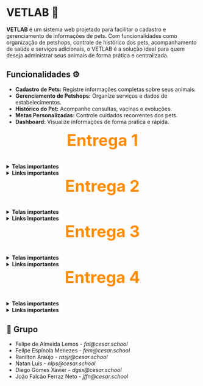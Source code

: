 <h1><b>VETLAB 🐶</b></h1>

<p>
<b>VETLAB</b> é um sistema web projetado para facilitar o cadastro e gerenciamento de informações de pets.  
Com funcionalidades como organização de petshops, controle de histórico dos pets, acompanhamento de saúde e serviços adicionais, o VETLAB é a solução ideal para quem deseja administrar seus animais de forma prática e centralizada.  
</p>

<h2 id="funcionalidades">Funcionalidades ⚙️</h2>
<ul>
  <li><b>Cadastro de Pets:</b> Registre informações completas sobre seus animais.</li>
  <li><b>Gerenciamento de Petshops:</b> Organize serviços e dados de estabelecimentos.</li>
  <li><b>Histórico do Pet:</b> Acompanhe consultas, vacinas e evoluções.</li>
  <li><b>Metas Personalizadas:</b> Controle cuidados recorrentes dos pets.</li>
  <li><b>Dashboard:</b> Visualize informações de forma prática e rápida.</li>
</ul>

<h2 style="text-align:center; font-size:3em; color:#FF8C00; margin-top:0;">Entrega 1</h2>

<details>
  <summary><b>Telas importantes</b></summary>
  <p><b>Quadros e backlog do Jira</b></p>
  <img width="1615" height="693" alt="image" src="https://github.com/user-attachments/assets/c27a9be5-6780-4c7a-a8f5-9c5431e35e00" />
  <img width="1561" height="413" alt="image" src="https://github.com/user-attachments/assets/3dcf08af-42d2-432a-88c5-ec78a346afe5" />
  <img width="1596" height="706" alt="image" src="https://github.com/user-attachments/assets/d68b6d0d-b919-480b-88e9-54a17a88ae07" />
</details>

<details>
  <summary><b>Links importantes</b></summary>
  [**Figma**](https://www.figma.com/design/Z7vgjyxh6KX3w8wGwW9OBX/Untitled?node-id=0-1&m=dev&t=w8JcMUNf87TNghrp-1)  
  [**Histórias**](https://docs.google.com/document/d/1iX8sOVrvuNe5e-3l2RcnAq2qmmCpz37GCDBJvqEitz4/edit?usp=sharing)  
  [**Jira**](https://cesar-team-p4240efs.atlassian.net/jira/software/projects/VL/boards/2/backlog)  
  [**Apresentação do protótipo**](https://www.youtube.com/watch?v=ZgMttZb-H08)  
</details>


<h2 style="text-align:center; font-size:3em; color:#FF8C00; margin-top:0;">Entrega 2</h2>

<details>
  <summary><b>Telas importantes</b></summary>
  <p><b>Implementações iniciais do sistema</b></p>
  <img width="1600" alt="image" src="https://github.com/user-attachments/assets/exemplo1.png" />
  <img width="1600" alt="image" src="https://github.com/user-attachments/assets/exemplo2.png" />
  <img width="1600" alt="image" src="https://github.com/user-attachments/assets/exemplo3.png" />
</details>

<details>
  <summary><b>Links importantes</b></summary>
  [**Figma (atualizado)**](https://www.figma.com/design/Z7vgjyxh6KX3w8wGwW9OBX/Untitled?node-id=0-1&m=dev&t=w8JcMUNf87TNghrp-1)  
  [**Histórias no Google Docs**](https://docs.google.com/document/d/1iX8sOVrvuNe5e-3l2RcnAq2qmmCpz37GCDBJvqEitz4/edit?usp=sharing)  
  [**Jira – andamento da sprint**](https://cesar-team-p4240efs.atlassian.net/jira/software/projects/VL/boards/2/backlog)  
  [**Demonstração da implementação**](https://www.youtube.com/watch?v=ZgMttZb-H08)  
</details>


<h2 style="text-align:center; font-size:3em; color:#FF8C00; margin-top:0;">Entrega 3</h2>

<details>
  <summary><b>Telas importantes</b></summary>
  <p><b>Novas funcionalidades e melhorias</b></p>
  <img width="1600" alt="image" src="https://github.com/user-attachments/assets/exemplo4.png" />
  <img width="1600" alt="image" src="https://github.com/user-attachments/assets/exemplo5.png" />
  <img width="1600" alt="image" src="https://github.com/user-attachments/assets/exemplo6.png" />
</details>

<details>
  <summary><b>Links importantes</b></summary>
  [**Figma (iterado)**](https://www.figma.com/design/Z7vgjyxh6KX3w8wGwW9OBX/Untitled?node-id=0-1&m=dev&t=w8JcMUNf87TNghrp-1)  
  [**Histórias adicionais**](https://docs.google.com/document/d/1iX8sOVrvuNe5e-3l2RcnAq2qmmCpz37GCDBJvqEitz4/edit?usp=sharing)  
  [**Jira – nova sprint**](https://cesar-team-p4240efs.atlassian.net/jira/software/projects/VL/boards/2/backlog)  
  [**Demonstração parcial**](https://www.youtube.com/watch?v=ZgMttZb-H08)  
</details>


<h2 style="text-align:center; font-size:3em; color:#FF8C00; margin-top:0;">Entrega 4</h2>

<details>
  <summary><b>Telas importantes</b></summary>
  <p><b>Finalização do projeto</b></p>
  <img width="1600" alt="image" src="https://github.com/user-attachments/assets/exemplo7.png" />
  <img width="1600" alt="image" src="https://github.com/user-attachments/assets/exemplo8.png" />
  <img width="1600" alt="image" src="https://github.com/user-attachments/assets/exemplo9.png" />
</details>

<details>
  <summary><b>Links importantes</b></summary>
  [**Protótipo final**](https://www.figma.com/design/Z7vgjyxh6KX3w8wGwW9OBX/Untitled?node-id=0-1&m=dev&t=w8JcMUNf87TNghrp-1)  
  [**Histórias concluídas**](https://docs.google.com/document/d/1iX8sOVrvuNe5e-3l2RcnAq2qmmCpz37GCDBJvqEitz4/edit?usp=sharing)  
  [**Jira – fechamento do projeto**](https://cesar-team-p4240efs.atlassian.net/jira/software/projects/VL/boards/2/backlog)  
  [**Apresentação final**](https://www.youtube.com/watch?v=ZgMttZb-H08)  
</details>


<h2 id="grupo">👥 Grupo</h2>
<ul>
  <li>Felipe de Almeida Lemos - <i>fal@cesar.school</i></li>
  <li>Felipe Espínola Menezes - <i>fem@cesar.school</i></li>
  <li>Ranilton Araújo - <i>rasjr@cesar.school</i></li>
  <li>Natan Luís - <i>nlps@cesar.school</i></li>
  <li>Diego Gomes Xavier - <i>dgsx@cesar.school</i></li>
  <li>João Falcão Ferraz Neto - <i>jffn@cesar.school</i></li>
</ul>
